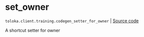 # set_owner
`toloka.client.training.codegen_setter_for_owner` | [Source code](https://github.com/Toloka/toloka-kit/blob/v1.1.2/src/client/training.py#L0)

A shortcut setter for owner

